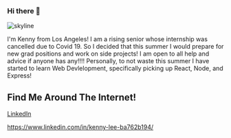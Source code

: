 ### Hi there 👋
![skyline](https://user-images.githubusercontent.com/55815393/87514594-56c90a80-c62f-11ea-8881-1da19f1ff78b.jpeg)

I'm Kenny from Los Angeles! I am a rising senior whose internship was cancelled due to Covid 19. So I decided that this summer I would prepare for new grad positions and work on side projects!  I am open to all help and advice if anyone has any!!!!  Personally, to not waste this summer I have started to learn Web Devlelopment, specifically picking up React, Node, and Express! 

## Find Me Around The Internet!
[LinkedIn](https://www.linkedin.com/in/kenny-lee-ba762b194/)


<!--
**kennyklee123/kennyklee123** is a ✨ _special_ ✨ repository because its `README.md` (this file) appears on your GitHub profile.

Here are some ideas to get you started:

- 🔭 I’m currently working on ...
- 🌱 I’m currently learning ...
- 👯 I’m looking to collaborate on ...
- 🤔 I’m looking for help with ...
- 💬 Ask me about ...
- 📫 How to reach me: ...
- 😄 Pronouns: ...
- ⚡ Fun fact: ...
-->
https://www.linkedin.com/in/kenny-lee-ba762b194/
